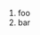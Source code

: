 ﻿<properties
	pageTitle="Validation"
	description="bla bla bla"
	slug="validation"
	keywords="html, validation, valid, html5, xhtml"
/>


1. foo
2. bar